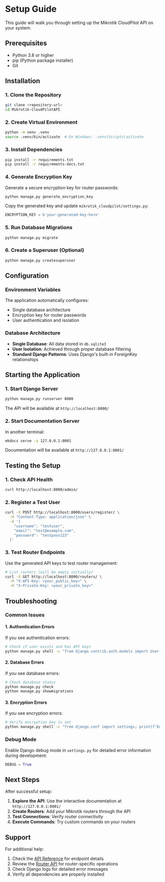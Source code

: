 # Setup Guide

This guide will walk you through setting up the Mikrotik CloudPilot API on your system.

## Prerequisites

- Python 3.8 or higher
- pip (Python package installer)
- Git

## Installation

### 1. Clone the Repository

```bash
git clone <repository-url>
cd Mikrotik-CloudPilotAPI
```

### 2. Create Virtual Environment

```bash
python -m venv .venv
source .venv/bin/activate  # On Windows: .venv\Scripts\activate
```

### 3. Install Dependencies

```bash
pip install -r requirements.txt
pip install -r requirements-docs.txt
```

### 4. Generate Encryption Key

Generate a secure encryption key for router passwords:

```bash
python manage.py generate_encryption_key
```

Copy the generated key and update `mikrotik_cloudpilot/settings.py`:

```python
ENCRYPTION_KEY = b'your-generated-key-here'
```

### 5. Run Database Migrations

```bash
python manage.py migrate
```

### 6. Create a Superuser (Optional)

```bash
python manage.py createsuperuser
```

## Configuration

### Environment Variables

The application automatically configures:
- Single database architecture
- Encryption key for router passwords
- User authentication and isolation

### Database Architecture

- **Single Database**: All data stored in `db.sqlite3`
- **User Isolation**: Achieved through proper database filtering
- **Standard Django Patterns**: Uses Django's built-in ForeignKey relationships

## Starting the Application

### 1. Start Django Server

```bash
python manage.py runserver 8000
```

The API will be available at `http://localhost:8000/`

### 2. Start Documentation Server

In another terminal:

```bash
mkdocs serve -a 127.0.0.1:8001
```

Documentation will be available at `http://127.0.0.1:8001/`

## Testing the Setup

### 1. Check API Health

```bash
curl http://localhost:8000/admin/
```

### 2. Register a Test User

```bash
curl -X POST http://localhost:8000/users/register/ \
  -H "Content-Type: application/json" \
  -d '{
    "username": "testuser",
    "email": "test@example.com",
    "password": "testpass123"
  }'
```

### 3. Test Router Endpoints

Use the generated API keys to test router management:

```bash
# List routers (will be empty initially)
curl -X GET http://localhost:8000/routers/ \
  -H "X-API-Key: <your_public_key>" \
  -H "X-Private-Key: <your_private_key>"
```

## Troubleshooting

### Common Issues

#### 1. Authentication Errors

If you see authentication errors:

```bash
# Check if user exists and has API keys
python manage.py shell -c "from django.contrib.auth.models import User; from users.models import APIKey; user = User.objects.get(username='testuser'); print(f'User: {user.username}'); print(f'API Key: {user.api_key.public_key if hasattr(user, \"api_key\") else \"None\"}')"
```

#### 2. Database Errors

If you see database errors:

```bash
# Check database status
python manage.py check
python manage.py showmigrations
```

#### 3. Encryption Errors

If you see encryption errors:

```bash
# Verify encryption key is set
python manage.py shell -c "from django.conf import settings; print(f'Encryption key set: {hasattr(settings, \"ENCRYPTION_KEY\")}')"
```

### Debug Mode

Enable Django debug mode in `settings.py` for detailed error information during development:

```python
DEBUG = True
```

## Next Steps

After successful setup:

1. **Explore the API**: Use the interactive documentation at `http://127.0.0.1:8001/`
2. **Create Routers**: Add your Mikrotik routers through the API
3. **Test Connections**: Verify router connectivity
4. **Execute Commands**: Try custom commands on your routers

## Support

For additional help:

1. Check the [API Reference](api-reference.md) for endpoint details
2. Review the [Router API](router-api.md) for router-specific operations
3. Check Django logs for detailed error messages
4. Verify all dependencies are properly installed
